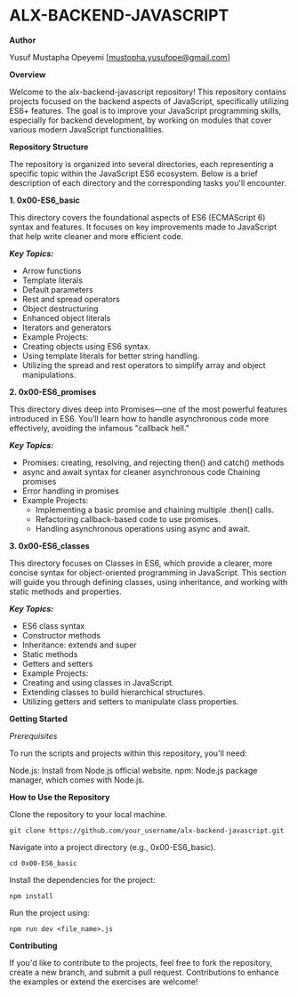# **ALX-BACKEND-JAVASCRIPT**

**Author**

Yusuf Mustapha Opeyemi [mustopha.yusufope@gmail.com]

**Overview**

Welcome to the alx-backend-javascript repository! This repository contains projects focused on the backend aspects of JavaScript, specifically utilizing ES6+ features. The goal is to improve your JavaScript programming skills, especially for backend development, by working on modules that cover various modern JavaScript functionalities.

**Repository Structure**

The repository is organized into several directories, each representing a specific topic within the JavaScript ES6 ecosystem. Below is a brief description of each directory and the corresponding tasks you'll encounter.

**1. 0x00-ES6_basic**

This directory covers the foundational aspects of ES6 (ECMAScript 6) syntax and features. It focuses on key improvements made to JavaScript that help write cleaner and more efficient code.

***Key Topics:***

  - Arrow functions
  - Template literals
  - Default parameters
  - Rest and spread operators
  - Object destructuring
  - Enhanced object literals
  - Iterators and generators
  - Example Projects:
  - Creating objects using ES6 syntax.
  - Using template literals for better string handling.
  - Utilizing the spread and rest operators to simplify array and object manipulations.

**2. 0x00-ES6_promises**

This directory dives deep into Promises—one of the most powerful features introduced in ES6. You’ll learn how to handle asynchronous code more effectively, avoiding the infamous "callback hell."

***Key Topics:***

  - Promises: creating, resolving, and rejecting
  then() and catch() methods
  - async and await syntax for cleaner asynchronous code
  Chaining promises
  - Error handling in promises
  - Example Projects:
      - Implementing a basic promise and chaining multiple .then() calls.
      - Refactoring callback-based code to use promises.
      - Handling asynchronous operations using async and await.


**3. 0x00-ES6_classes**

This directory focuses on Classes in ES6, which provide a clearer, more concise syntax for object-oriented programming in JavaScript. This section will guide you through defining classes, using inheritance, and working with static methods and properties.

***Key Topics:***

  - ES6 class syntax
  - Constructor methods
  - Inheritance: extends and super
  - Static methods
  - Getters and setters
  - Example Projects:
  - Creating and using classes in JavaScript.
  - Extending classes to build hierarchical structures.
  - Utilizing getters and setters to manipulate class properties.

**Getting Started**

*Prerequisites*

To run the scripts and projects within this repository, you'll need:

Node.js: Install from Node.js official website.
npm: Node.js package manager, which comes with Node.js.

**How to Use the Repository**

Clone the repository to your local machine.

`git clone https://github.com/your_username/alx-backend-javascript.git`

Navigate into a project directory (e.g., 0x00-ES6_basic).

`cd 0x00-ES6_basic`

Install the dependencies for the project:

`npm install`

Run the project using:

`npm run dev <file_name>.js`

**Contributing**

If you'd like to contribute to the projects, feel free to fork the repository, create a new branch, and submit a pull request. Contributions to enhance the examples or extend the exercises are welcome!